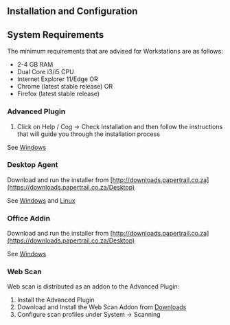 ## Installation and Configuration

## System Requirements
The minimum requirements that are advised for Workstations are as follows:
* 2-4 GB RAM
* Dual Core i3/i5 CPU
* Internet Explorer 11/Edge OR
* Chrome (latest stable release) OR
* Firefox (latest stable release)

### Advanced Plugin
1. Click on Help / Cog -> Check Installation and then follow the instructions that will guide you through the installation process

See [Windows](http://docs.papertrail.co.za/Installation/advanced-plugin)
### Desktop Agent

Download and run the installer from [http://downloads.papertrail.co.za](https://downloads.papertrail.co.za/Desktop)

See [Windows](http://docs.papertrail.co.za/Installation/desktop-agent) and [Linux](http://docs.papertrail.co.za/Installation/desktop-agent-linux)
### Office Addin

Download and run the installer from [http://downloads.papertrail.co.za](https://downloads.papertrail.co.za/Desktop)

See [Windows](http://docs.papertrail.co.za/Installation/msoffice)
### Web Scan

Web scan is distributed as an addon to the Advanced Plugin:

1. Install the Advanced Plugin
2. Download and Install the Web Scan Addon from [Downloads](https://downloads.papertrail.co.za/scan)
3. Configure scan profiles under System -> Scanning

